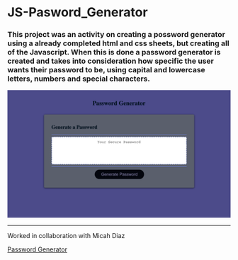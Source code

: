 # JS-Pasword_Generator

### This project was an activity on creating a possword generator using a already completed html and css sheets, but creating all of the Javascript. When this is done a password generator is created and takes into consideration how specific the user wants their password to be, using capital and lowercase letters, numbers and special characters. 

![This website displays a password gnerator that asks users questions to generate a random password.](./assets/images/password-generator.png)

***

Worked in collaboration with Micah Diaz

[Password Generator](https://kemwalsh.github.io/JS-Pasword_Generator/)